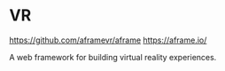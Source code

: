 # VR  

https://github.com/aframevr/aframe
https://aframe.io/

A web framework for building virtual reality experiences. 
